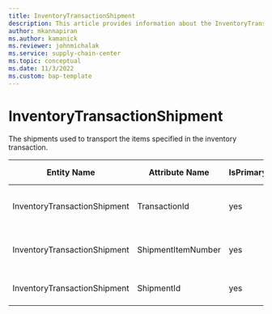 ```yaml
---
title: InventoryTransactionShipment
description: This article provides information about the InventoryTransactionShipment entity.
author: mkannapiran
ms.author: kamanick
ms.reviewer: johnmichalak
ms.service: supply-chain-center
ms.topic: conceptual
ms.date: 11/3/2022
ms.custom: bap-template
---
```


# InventoryTransactionShipment

The shipments used to transport the items specified in the inventory transaction.

| **Entity Name** | **Attribute Name** | **IsPrimaryKey** | **Data Type** | **Data Length** | **Description** |
| --- | --- | --- | --- | --- | --- |
| InventoryTransactionShipment | TransactionId | yes | string | 36 | The unique identifier of a Transaction. |
| InventoryTransactionShipment | ShipmentItemNumber | yes | integer | 6 | The shipment line number. |
| InventoryTransactionShipment | ShipmentId | yes | string | 36 | The unique identifier of a Shipment. |
